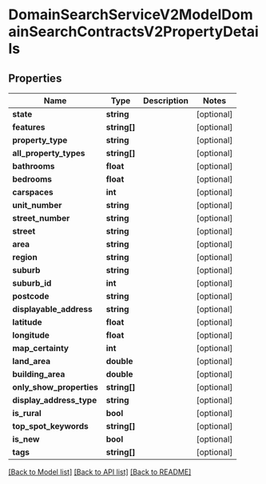 # DomainSearchServiceV2ModelDomainSearchContractsV2PropertyDetails

## Properties
Name | Type | Description | Notes
------------ | ------------- | ------------- | -------------
**state** | **string** |  | [optional] 
**features** | **string[]** |  | [optional] 
**property_type** | **string** |  | [optional] 
**all_property_types** | **string[]** |  | [optional] 
**bathrooms** | **float** |  | [optional] 
**bedrooms** | **float** |  | [optional] 
**carspaces** | **int** |  | [optional] 
**unit_number** | **string** |  | [optional] 
**street_number** | **string** |  | [optional] 
**street** | **string** |  | [optional] 
**area** | **string** |  | [optional] 
**region** | **string** |  | [optional] 
**suburb** | **string** |  | [optional] 
**suburb_id** | **int** |  | [optional] 
**postcode** | **string** |  | [optional] 
**displayable_address** | **string** |  | [optional] 
**latitude** | **float** |  | [optional] 
**longitude** | **float** |  | [optional] 
**map_certainty** | **int** |  | [optional] 
**land_area** | **double** |  | [optional] 
**building_area** | **double** |  | [optional] 
**only_show_properties** | **string[]** |  | [optional] 
**display_address_type** | **string** |  | [optional] 
**is_rural** | **bool** |  | [optional] 
**top_spot_keywords** | **string[]** |  | [optional] 
**is_new** | **bool** |  | [optional] 
**tags** | **string[]** |  | [optional] 

[[Back to Model list]](../../README.md#documentation-for-models) [[Back to API list]](../../README.md#documentation-for-api-endpoints) [[Back to README]](../../README.md)

